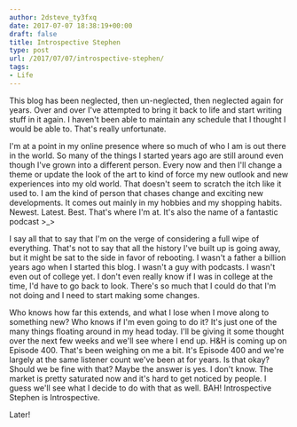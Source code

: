 ```yaml
---
author: 2dsteve_ty3fxq
date: 2017-07-07 18:38:19+00:00
draft: false
title: Introspective Stephen
type: post
url: /2017/07/07/introspective-stephen/
tags:
- Life
---
```


This blog has been neglected, then un-neglected, then neglected again for years. Over and over I've attempted to bring it back to life and start writing stuff in it again. I haven't been able to maintain any schedule that I thought I would be able to. That's really unfortunate.

I'm at a point in my online presence where so much of who I am is out there in the world. So many of the things I started years ago are still around even though I've grown into a different person. Every now and then I'll change a theme or update the look of the art to kind of force my new outlook and new experiences into my old world. That doesn't seem to scratch the itch like it used to. I am the kind of person that chases change and exciting new developments. It comes out mainly in my hobbies and my shopping habits. Newest. Latest. Best. That's where I'm at. It's also the name of a fantastic podcast >_>

I say all that to say that I'm on the verge of considering a full wipe of everything. That's not to say that all the history I've built up is going away, but it might be sat to the side in favor of rebooting. I wasn't a father a billion years ago when I started this blog. I wasn't a guy with podcasts. I wasn't even out of college yet. I don't even really know if I was in college at the time, I'd have to go back to look. There's so much that I could do that I'm not doing and I need to start making some changes.

Who knows how far this extends, and what I lose when I move along to something new? Who knows if I'm even going to do it? It's just one of the many things floating around in my head today. I'll be giving it some thought over the next few weeks and we'll see where I end up. H&H is coming up on Episode 400. That's been weighing on me a bit. It's Episode 400 and we're largely at the same listener count we've been at for years. Is that okay? Should we be fine with that? Maybe the answer is yes. I don't know. The market is pretty saturated now and it's hard to get noticed by people. I guess we'll see what I decide to do with that as well. BAH! Introspective Stephen is Introspective.

Later!
